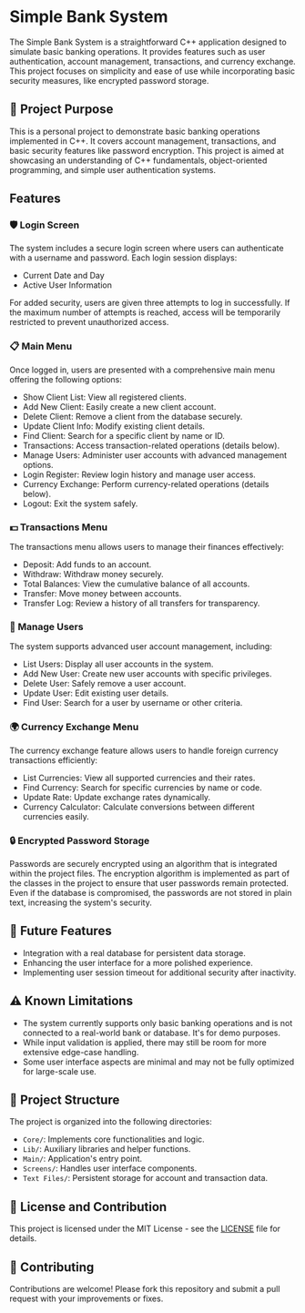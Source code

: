 # Simple Bank System

The Simple Bank System is a straightforward C++ application designed to simulate basic banking operations. It provides features such as user authentication, account management, transactions, and currency exchange. This project focuses on simplicity and ease of use while incorporating basic security measures, like encrypted password storage.

## 🚀 Project Purpose

This is a personal project to demonstrate basic banking operations implemented in C++. It covers account management, transactions, and basic security features like password encryption. This project is aimed at showcasing an understanding of C++ fundamentals, object-oriented programming, and simple user authentication systems.

## Features

### 🛡️ Login Screen

The system includes a secure login screen where users can authenticate with a username and password. Each login session displays:

*   Current Date and Day
*   Active User Information

For added security, users are given three attempts to log in successfully. If the maximum number of attempts is reached, access will be temporarily restricted to prevent unauthorized access.

### 📋 Main Menu

Once logged in, users are presented with a comprehensive main menu offering the following options:

*   Show Client List: View all registered clients.
*   Add New Client: Easily create a new client account.
*   Delete Client: Remove a client from the database securely.
*   Update Client Info: Modify existing client details.
*   Find Client: Search for a specific client by name or ID.
*   Transactions: Access transaction-related operations (details below).
*   Manage Users: Administer user accounts with advanced management options.
*   Login Register: Review login history and manage user access.
*   Currency Exchange: Perform currency-related operations (details below).
*   Logout: Exit the system safely.

### 💵 Transactions Menu

The transactions menu allows users to manage their finances effectively:

*   Deposit: Add funds to an account.
*   Withdraw: Withdraw money securely.
*   Total Balances: View the cumulative balance of all accounts.
*   Transfer: Move money between accounts.
*   Transfer Log: Review a history of all transfers for transparency.

### 🔑 Manage Users

The system supports advanced user account management, including:

*   List Users: Display all user accounts in the system.
*   Add New User: Create new user accounts with specific privileges.
*   Delete User: Safely remove a user account.
*   Update User: Edit existing user details.
*   Find User: Search for a user by username or other criteria.

### 🌍 Currency Exchange Menu

The currency exchange feature allows users to handle foreign currency transactions efficiently:

*   List Currencies: View all supported currencies and their rates.
*   Find Currency: Search for specific currencies by name or code.
*   Update Rate: Update exchange rates dynamically.
*   Currency Calculator: Calculate conversions between different currencies easily.

### 🔒 Encrypted Password Storage

Passwords are securely encrypted using an algorithm that is integrated within the project files. The encryption algorithm is implemented as part of the classes in the project to ensure that user passwords remain protected. Even if the database is compromised, the passwords are not stored in plain text, increasing the system's security.

## 🚀 Future Features

- Integration with a real database for persistent data storage.
- Enhancing the user interface for a more polished experience.
- Implementing user session timeout for additional security after inactivity.

## ⚠️ Known Limitations

- The system currently supports only basic banking operations and is not connected to a real-world bank or database. It's for demo purposes.
- While input validation is applied, there may still be room for more extensive edge-case handling.
- Some user interface aspects are minimal and may not be fully optimized for large-scale use.

## 📁 Project Structure

The project is organized into the following directories:

*   `Core/`: Implements core functionalities and logic.
*   `Lib/`: Auxiliary libraries and helper functions.
*   `Main/`: Application's entry point.
*   `Screens/`: Handles user interface components.
*   `Text Files/`: Persistent storage for account and transaction data.

## 📄 License and Contribution

This project is licensed under the MIT License - see the [LICENSE](LICENSE) file for details.

## 🤝 Contributing

Contributions are welcome! Please fork this repository and submit a pull request with your improvements or fixes.
